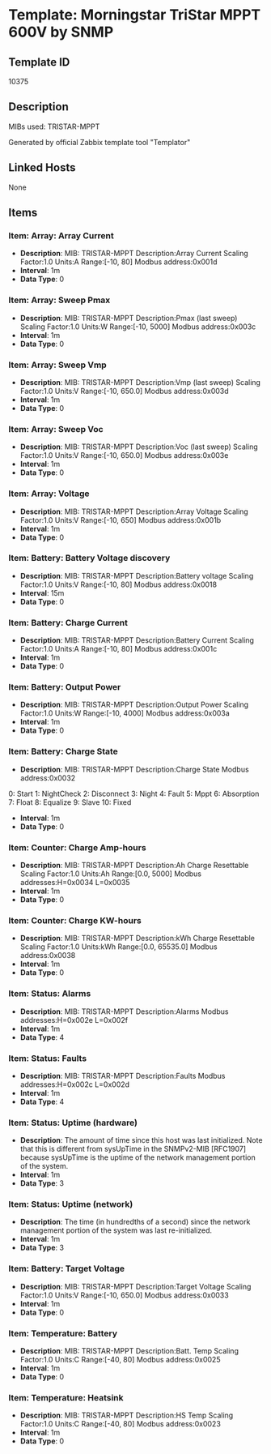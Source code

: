 # Template: Morningstar TriStar MPPT 600V by SNMP

## Template ID
10375

## Description
MIBs used:
TRISTAR-MPPT

Generated by official Zabbix template tool "Templator"

## Linked Hosts
None

## Items

### Item: Array: Array Current
- **Description**: MIB: TRISTAR-MPPT
Description:Array Current
Scaling Factor:1.0
Units:A
Range:[-10, 80]
Modbus address:0x001d
- **Interval**: 1m
- **Data Type**: 0

### Item: Array: Sweep Pmax
- **Description**: MIB: TRISTAR-MPPT
Description:Pmax (last sweep)
Scaling Factor:1.0
Units:W
Range:[-10, 5000]
Modbus address:0x003c
- **Interval**: 1m
- **Data Type**: 0

### Item: Array: Sweep Vmp
- **Description**: MIB: TRISTAR-MPPT
Description:Vmp (last sweep)
Scaling Factor:1.0
Units:V
Range:[-10, 650.0]
Modbus address:0x003d
- **Interval**: 1m
- **Data Type**: 0

### Item: Array: Sweep Voc
- **Description**: MIB: TRISTAR-MPPT
Description:Voc (last sweep)
Scaling Factor:1.0
Units:V
Range:[-10, 650.0]
Modbus address:0x003e
- **Interval**: 1m
- **Data Type**: 0

### Item: Array: Voltage
- **Description**: MIB: TRISTAR-MPPT
Description:Array Voltage
Scaling Factor:1.0
Units:V
Range:[-10, 650]
Modbus address:0x001b
- **Interval**: 1m
- **Data Type**: 0

### Item: Battery: Battery Voltage discovery
- **Description**: MIB: TRISTAR-MPPT
Description:Battery voltage
Scaling Factor:1.0
Units:V
Range:[-10, 80]
Modbus address:0x0018
- **Interval**: 15m
- **Data Type**: 0

### Item: Battery: Charge Current
- **Description**: MIB: TRISTAR-MPPT
Description:Battery Current
Scaling Factor:1.0
Units:A
Range:[-10, 80]
Modbus address:0x001c
- **Interval**: 1m
- **Data Type**: 0

### Item: Battery: Output Power
- **Description**: MIB: TRISTAR-MPPT
Description:Output Power
Scaling Factor:1.0
Units:W
Range:[-10, 4000]
Modbus address:0x003a
- **Interval**: 1m
- **Data Type**: 0

### Item: Battery: Charge State
- **Description**: MIB: TRISTAR-MPPT
Description:Charge State
Modbus address:0x0032

0: Start
1: NightCheck
2: Disconnect
3: Night
4: Fault
5: Mppt
6: Absorption
7: Float
8: Equalize
9: Slave
10: Fixed
- **Interval**: 1m
- **Data Type**: 0

### Item: Counter: Charge Amp-hours
- **Description**: MIB: TRISTAR-MPPT
Description:Ah Charge Resettable
Scaling Factor:1.0
Units:Ah
Range:[0.0, 5000]
Modbus addresses:H=0x0034 L=0x0035
- **Interval**: 1m
- **Data Type**: 0

### Item: Counter: Charge KW-hours
- **Description**: MIB: TRISTAR-MPPT
Description:kWh Charge Resettable
Scaling Factor:1.0
Units:kWh
Range:[0.0, 65535.0]
Modbus address:0x0038
- **Interval**: 1m
- **Data Type**: 0

### Item: Status: Alarms
- **Description**: MIB: TRISTAR-MPPT
Description:Alarms
Modbus addresses:H=0x002e L=0x002f
- **Interval**: 1m
- **Data Type**: 4

### Item: Status: Faults
- **Description**: MIB: TRISTAR-MPPT
Description:Faults
Modbus addresses:H=0x002c L=0x002d
- **Interval**: 1m
- **Data Type**: 4

### Item: Status: Uptime (hardware)
- **Description**: The amount of time since this host was last initialized. Note that this is different from sysUpTime in the SNMPv2-MIB [RFC1907] because sysUpTime is the uptime of the network management portion of the system.
- **Interval**: 1m
- **Data Type**: 3

### Item: Status: Uptime (network)
- **Description**: The time (in hundredths of a second) since the network management portion of the system was last re-initialized.
- **Interval**: 1m
- **Data Type**: 3

### Item: Battery: Target Voltage
- **Description**: MIB: TRISTAR-MPPT
Description:Target Voltage
Scaling Factor:1.0
Units:V
Range:[-10, 650.0]
Modbus address:0x0033
- **Interval**: 1m
- **Data Type**: 0

### Item: Temperature: Battery
- **Description**: MIB: TRISTAR-MPPT
Description:Batt. Temp
Scaling Factor:1.0
Units:C
Range:[-40, 80]
Modbus address:0x0025
- **Interval**: 1m
- **Data Type**: 0

### Item: Temperature: Heatsink
- **Description**: MIB: TRISTAR-MPPT
Description:HS Temp
Scaling Factor:1.0
Units:C
Range:[-40, 80]
Modbus address:0x0023
- **Interval**: 1m
- **Data Type**: 0

